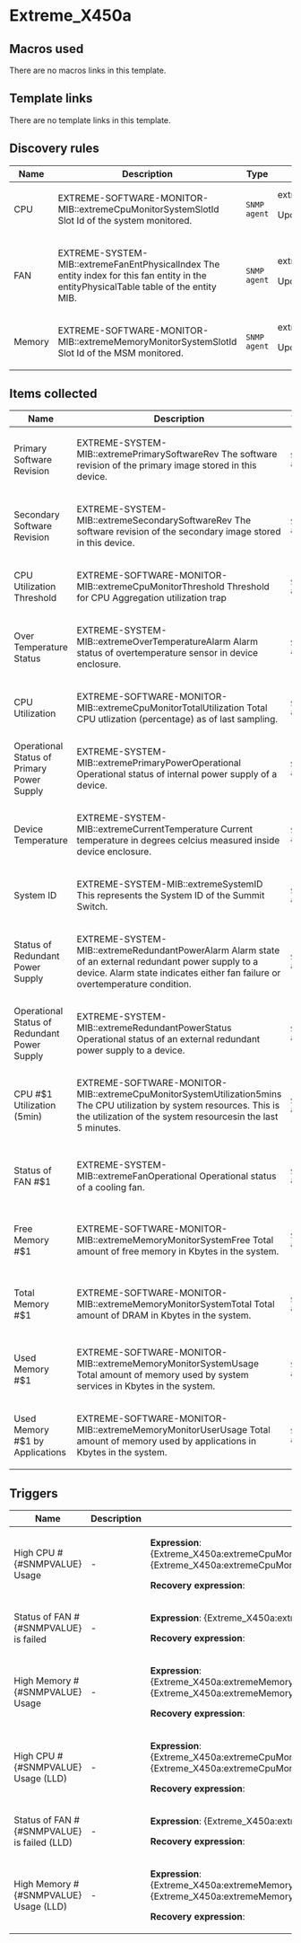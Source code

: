 # Extreme_X450a

## Macros used

There are no macros links in this template.

## Template links

There are no template links in this template.

## Discovery rules

|Name|Description|Type|Key and additional info|
|----|-----------|----|----|
|CPU|<p>EXTREME-SOFTWARE-MONITOR-MIB::extremeCpuMonitorSystemSlotId Slot Id of the system monitored.</p>|`SNMP agent`|extremeCpuMonitorSystemSlotId<p>Update: 300</p>|
|FAN|<p>EXTREME-SYSTEM-MIB::extremeFanEntPhysicalIndex The entity index for this fan entity in the entityPhysicalTable table of the entity MIB.</p>|`SNMP agent`|extremeFanEntPhysicalIndex<p>Update: 300</p>|
|Memory|<p>EXTREME-SOFTWARE-MONITOR-MIB::extremeMemoryMonitorSystemSlotId Slot Id of the MSM monitored.</p>|`SNMP agent`|extremeMemoryMonitorSystemSlotId<p>Update: 300</p>|
## Items collected

|Name|Description|Type|Key and additional info|
|----|-----------|----|----|
|Primary Software Revision|<p>EXTREME-SYSTEM-MIB::extremePrimarySoftwareRev The software revision of the primary image stored in this device.</p>|`SNMP agent`|extremePrimarySoftwareRev<p>Update: 86400</p>|
|Secondary Software Revision|<p>EXTREME-SYSTEM-MIB::extremeSecondarySoftwareRev The software revision of the secondary image stored in this device.</p>|`SNMP agent`|extremeSecondarySoftwareRev<p>Update: 86400</p>|
|CPU Utilization Threshold|<p>EXTREME-SOFTWARE-MONITOR-MIB::extremeCpuMonitorThreshold Threshold for CPU Aggregation utilization trap</p>|`SNMP agent`|extremeCpuMonitorThreshold<p>Update: 600</p>|
|Over Temperature Status|<p>EXTREME-SYSTEM-MIB::extremeOverTemperatureAlarm Alarm status of overtemperature sensor in device enclosure.</p>|`SNMP agent`|extremeOverTemperatureAlarm<p>Update: 60</p>|
|CPU Utilization|<p>EXTREME-SOFTWARE-MONITOR-MIB::extremeCpuMonitorTotalUtilization Total CPU utlization (percentage) as of last sampling.</p>|`SNMP agent`|extremeCpuMonitorTotalUtilization<p>Update: 60</p>|
|Operational Status of Primary Power Supply|<p>EXTREME-SYSTEM-MIB::extremePrimaryPowerOperational Operational status of internal power supply of a device.</p>|`SNMP agent`|extremePrimaryPowerOperational<p>Update: 60</p>|
|Device Temperature|<p>EXTREME-SYSTEM-MIB::extremeCurrentTemperature Current temperature in degrees celcius measured inside device enclosure.</p>|`SNMP agent`|extremeCurrentTemperature<p>Update: 300</p>|
|System ID|<p>EXTREME-SYSTEM-MIB::extremeSystemID This represents the System ID of the Summit Switch.</p>|`SNMP agent`|extremeSystemID<p>Update: 86400</p>|
|Status of Redundant Power Supply|<p>EXTREME-SYSTEM-MIB::extremeRedundantPowerAlarm Alarm state of an external redundant power supply to a device. Alarm state indicates either fan failure or overtemperature condition.</p>|`SNMP agent`|extremeRedundantPowerAlarm<p>Update: 60</p>|
|Operational Status of Redundant Power Supply|<p>EXTREME-SYSTEM-MIB::extremeRedundantPowerStatus Operational status of an external redundant power supply to a device.</p>|`SNMP agent`|extremeRedundantPowerStatus<p>Update: 60</p>|
|CPU #$1 Utilization (5min)|<p>EXTREME-SOFTWARE-MONITOR-MIB::extremeCpuMonitorSystemUtilization5mins The CPU utilization by system resources. This is the utilization of the system resourcesin the last 5 minutes.</p>|`SNMP agent`|extremeCpuMonitorSystemUtilization5mins[{#SNMPINDEX}]<p>Update: 300</p><p>LLD</p>|
|Status of FAN #$1|<p>EXTREME-SYSTEM-MIB::extremeFanOperational Operational status of a cooling fan.</p>|`SNMP agent`|extremeFanOperational[{#SNMPVALUE}]<p>Update: 30</p><p>LLD</p>|
|Free Memory #$1|<p>EXTREME-SOFTWARE-MONITOR-MIB::extremeMemoryMonitorSystemFree Total amount of free memory in Kbytes in the system.</p>|`SNMP agent`|extremeMemoryMonitorSystemFree[{#SNMPVALUE}]<p>Update: 60</p><p>LLD</p>|
|Total Memory #$1|<p>EXTREME-SOFTWARE-MONITOR-MIB::extremeMemoryMonitorSystemTotal Total amount of DRAM in Kbytes in the system.</p>|`SNMP agent`|extremeMemoryMonitorSystemTotal[{#SNMPVALUE}]<p>Update: 3600</p><p>LLD</p>|
|Used Memory #$1|<p>EXTREME-SOFTWARE-MONITOR-MIB::extremeMemoryMonitorSystemUsage Total amount of memory used by system services in Kbytes in the system.</p>|`SNMP agent`|extremeMemoryMonitorSystemUsage[{#SNMPVALUE}]<p>Update: 60</p><p>LLD</p>|
|Used Memory #$1 by Applications|<p>EXTREME-SOFTWARE-MONITOR-MIB::extremeMemoryMonitorUserUsage Total amount of memory used by applications in Kbytes in the system.</p>|`SNMP agent`|extremeMemoryMonitorUserUsage[{#SNMPVALUE}]<p>Update: 300</p><p>LLD</p>|
## Triggers

|Name|Description|Expression|Priority|
|----|-----------|----------|--------|
|High CPU #{#SNMPVALUE} Usage|<p>-</p>|<p>**Expression**: {Extreme_X450a:extremeCpuMonitorSystemUtilization5mins[{#SNMPINDEX}].last()}>={Extreme_X450a:extremeCpuMonitorThreshold.last()}</p><p>**Recovery expression**: </p>|average|
|Status of FAN #{#SNMPVALUE} is failed|<p>-</p>|<p>**Expression**: {Extreme_X450a:extremeFanOperational[{#SNMPVALUE}].last()}=2</p><p>**Recovery expression**: </p>|average|
|High Memory #{#SNMPVALUE} Usage|<p>-</p>|<p>**Expression**: {Extreme_X450a:extremeMemoryMonitorSystemFree[{#SNMPVALUE}].last()}<={Extreme_X450a:extremeMemoryMonitorSystemTotal[{#SNMPVALUE}].last()}*0.05</p><p>**Recovery expression**: </p>|average|
|High CPU #{#SNMPVALUE} Usage (LLD)|<p>-</p>|<p>**Expression**: {Extreme_X450a:extremeCpuMonitorSystemUtilization5mins[{#SNMPINDEX}].last()}>={Extreme_X450a:extremeCpuMonitorThreshold.last()}</p><p>**Recovery expression**: </p>|average|
|Status of FAN #{#SNMPVALUE} is failed (LLD)|<p>-</p>|<p>**Expression**: {Extreme_X450a:extremeFanOperational[{#SNMPVALUE}].last()}=2</p><p>**Recovery expression**: </p>|average|
|High Memory #{#SNMPVALUE} Usage (LLD)|<p>-</p>|<p>**Expression**: {Extreme_X450a:extremeMemoryMonitorSystemFree[{#SNMPVALUE}].last()}<={Extreme_X450a:extremeMemoryMonitorSystemTotal[{#SNMPVALUE}].last()}*0.05</p><p>**Recovery expression**: </p>|average|

